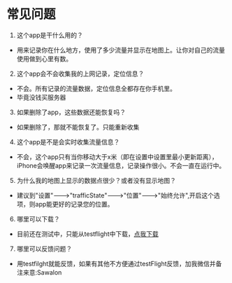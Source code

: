 # 常见问题

1. 这个app是干什么用的？
  - 用来记录你在什么地方，使用了多少流量并显示在地图上。让你对自己的流量使用做到心里有数。
2. 这个app会不会收集我的上网记录，定位信息？
  - 不会。所有记录的流量数据，定位信息全都存在你手机里。
  - 毕竟没钱买服务器
3. 如果删除了app，这些数据还能恢复吗？
  - 如果删除了，那就不能恢复了。只能重新收集
4. 这个app是不是会实时收集流量信息？
  - 不会，这个app只有当你移动大于x米（即在设置中设置里最小更新距离），iPhone会唤醒app来记录一次流量信息，记录操作很小。不会一直在运行中。
5. 为什么我的地图上显示的数据点很少？或者没有显示地图？
  - 建议到"设置"--->"trafficState"--->"位置"--->"始终允许",开启这个选项，则app能更好的记录您的位置。
6. 哪里可以下载？
  - 目前还在测试中，只能从testflight中下载，[点我下载](https://testflight.apple.com/join/jwzpPVQ3)
7. 哪里可以反馈问题？
  - 用testfilght就能反馈，如果有其他不方便通过testFlight反馈，加我微信并备注来意:Sawalon
